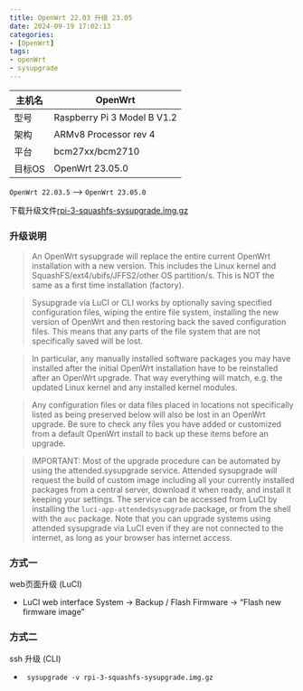 ```yaml
---
title: OpenWrt 22.03 升级 23.05
date: 2024-09-19 17:02:13
categories: 
- [OpenWrt]
tags: 
- openWrt
- sysupgrade
---
```



|主机名	|OpenWrt|
|---|---|
|型号	|Raspberry Pi 3 Model B V1.2|
|架构	|ARMv8 Processor rev 4|
|平台	|bcm27xx/bcm2710|
|目标OS  |OpenWrt 23.05.0|


`OpenWrt 22.03.5` --> `OpenWrt 23.05.0`


下载升级文件[rpi-3-squashfs-sysupgrade.img.gz](https://downloads.openwrt.org/releases/23.05.0/targets/bcm27xx/bcm2710/)


### 升级说明

>  An OpenWrt sysupgrade will replace the entire current OpenWrt installation with a new version. This includes the Linux kernel and SquashFS/ext4/ubifs/JFFS2/other OS partition/s. This is NOT the same as a first time installation (factory).

> Sysupgrade via LuCI or CLI works by optionally saving specified configuration files, wiping the entire file system, installing the new version of OpenWrt and then restoring back the saved configuration files. This means that any parts of the file system that are not specifically saved will be lost.

> In particular, any manually installed software packages you may have installed after the initial OpenWrt installation have to be reinstalled after an OpenWrt upgrade. That way everything will match, e.g. the updated Linux kernel and any installed kernel modules.

> Any configuration files or data files placed in locations not specifically listed as being preserved below will also be lost in an OpenWrt upgrade. Be sure to check any files you have added or customized from a default OpenWrt install to back up these items before an upgrade.

> IMPORTANT: Most of the upgrade procedure can be automated by using the attended.sysupgrade service. Attended sysupgrade will request the build of custom image including all your currently installed packages from a central server, download it when ready, and install it keeping your settings. The service can be accessed from LuCI by installing the `luci-app-attendedsysupgrade` package, or from the shell with the `auc` package. Note that you can upgrade systems using attended sysupgrade via LuCI even if they are not connected to the internet, as long as your browser has internet access. 


### 方式一

web页面升级 (LuCI)

- LuCI web interface System → Backup / Flash Firmware → “Flash new firmware image”


### 方式二

ssh 升级 (CLI)

- ` sysupgrade -v rpi-3-squashfs-sysupgrade.img.gz`